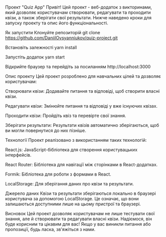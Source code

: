 Проект "Quiz App"
Привіт! Цей проект - веб-додаток з викторинами, який дозволяє користувачам створювати, редагувати та проходити квізи, а також зберігати свої результати. Нижче наведено кроки для запуску проекту та опис його функціональності.

Як запустити
Клонуйте репозиторій
git clone https://github.com/DaniilOvsyanniukov/quiz-project.git


Встановіть залежності
yarn install

Запустіть додаток
yarn start

Відкрийте браузер та перейдіть за посиланням
http://localhost:3000


Опис проекту
Цей проект розроблено для навчальних цілей та дозволяє користувачам:

Створювати квізи: Додавайте питання та відповіді, щоб створити власні квізи.

Редагувати квізи: Змінюйте питання та відповіді у вже існуючих квізах.

Проходити квізи: Пройдіть квіз та перевірте свої знання.

Зберігати результати: Результати квізів автоматично зберігаються, щоб ви могли повернутися до них пізніше.

Технології
Проект реалізовано з використанням таких технологій:

React.js: JavaScript-бібліотека для створення користувацьких інтерфейсів.

React Router: Бібліотека для навігації між сторінками в React-додатках.

Formik: Бібліотека для роботи з формами в React.

LocalStorage: Для зберігання даних про квізи та результати.

Джерело даних
Квізи та результати зберігаються локально в браузері користувача за допомогою LocalStorage. Це означає, що вони залишаються доступними лише на цьому пристрої та браузері.

Висновок
Цей проект дозволяє користувачам не лише тестувати свої знання, але й створювати та редагувати власні квізи. Надіємося, він буде корисним та цікавим для вас! Якщо у вас виникли питання або пропозиції, будь ласка, зв'яжіться з нами.